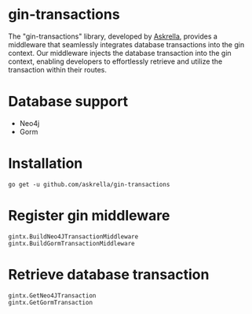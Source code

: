 # gin-transactions

The "gin-transactions" library, developed by [Askrella](https://askrella.de), provides a middleware that seamlessly integrates database transactions into the gin context. Our middleware injects the database transaction into the gin context, enabling developers to effortlessly retrieve and utilize the transaction within their routes.

# Database support

- Neo4j
- Gorm

# Installation
```
go get -u github.com/askrella/gin-transactions
```

# Register gin middleware
```
gintx.BuildNeo4JTransactionMiddleware
gintx.BuildGormTransactionMiddleware
```

# Retrieve database transaction
```
gintx.GetNeo4JTransaction
gintx.GetGormTransaction
```
